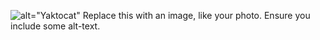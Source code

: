 ![alt="Yaktocat"](https://octodex.github.com/images/yaktocat.png) 
Replace this with an image, like your photo. Ensure you include some alt-text.
